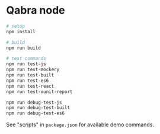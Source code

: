 # Qabra node

```bash
# setup
npm install

# build
npm run build

# test commands
npm run test-js
npm run test-mockery
npm run test-built
npm run test-es6
npm run test-react
npm run test-xunit-report

npm run debug-test-js
npm run debug-test-built
npm run debug-test-es6
```

See "scripts" in `package.json` for available demo commands.